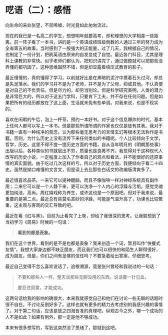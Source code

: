 # 呓语（二）：感悟


向生命的来处张望，不禁唏嘘，时光竟如此匆匆流过。

现在的我已是一名高二的学生，想想明年就要高考，却和理想的大学相差一些距离。前一阵子看了一本书，讲的是一个英语成绩班级倒数的人通过三年的努力成为全省第五的故事。当时感到了一股强大的正能量，过了几天，我根据自己的情况，也制定了一份计划，把刷英语由原来的自发变成了自觉。最近各门科目，尤其是理科上课教的非常快。似乎老师们都认为，把知识讲完了，通过做题就可以把那些没弄懂的都巩固了。这种思维固然不错，但是却显露着填压式教育的影子。

最近慢慢的，真的懂得了学习。以前就好比是在黑暗的泥泞中摸着石头过河，却总是失足落水。我们的学习并不是为了老师，并不是为了父母，抑或其他。不认真便是对自己的不负责任。但是尽力的，却另当别论。但是科学研究表明，人类的潜力是非常巨大的，所以对于这五门学科，只要肯下工夫，并不存在任何问题。但是如果把所有的经历都放在了这上面，生活就未免有些单调。对我来说，也是不现实的。

喜欢在闲暇的午后，泡上一杯茶，预约一本好书。对于这个信息爆炸的时代，基本上任何人都可以写上一本书。但是那些所谓所谓的作家也仅仅是徒有其表。我对于书籍一直有一种纯净的观念，认为那些毫无思考力的言情玄幻等根本无法称作是书籍。否则，为什么历史上没有流传下来任何类似的书籍呢。个人比较倾向于文学，哲学，历史。这里不得不提一提历史方面的书籍，自从当年明月的《明朝那些事》出版以后，各种类似的书就层出不穷，质量也是良莠不齐。我觉得对于这种现代人改写的历史小说，一定程度上加入了作者自己的观点和看法，并不能很好的还原事情的真实面貌。由于吃过几次这样的亏。所以对于历史方面，我便倾向于看二十四史。虽然是拗口难懂的文言文，但是读上去比那些白话文的改编版清爽多了。

最近很喜欢品茶。一来它可以提神醒脑，而且不像咖啡一样对神经系统具有副作用；二来它可以是一个人静下来，更可以洗净一个人内心的浮躁与污垢。感觉灵魂更加纯洁，高尚。周红娟戏称为养生，或许这也是一个原因吧。但对于我来说，最重要的是第二点。最近总有些莫名其妙的浮躁，可能是气温升高了，功课也比较繁重，这主观与客观的交汇导致的吧。

最近在看《红与黑》，目前为止看完了上卷，却给了我很深的思考。让我联想到了当初学习《周易》时候的一句话：

> **看到的都是表象。**

我们在这个世界，看到的是不是也都是表象？我来创造一个词，暂且叫作“快餐式友情”。我想大家身边都不缺乏朋友，而且我们也可以很快的和陌生人聊得很好，成为朋友。但是，你们之间有足够的信任吗？不要急着给出答案，仔细思考。

最近自己变得不怎么喜欢说话了，追根溯源，竟是张兴曾经和我说过的一句话：

> 不要和那些人一样，整天谈那些无聊没用的东西。说话要一针见血。
> 
> 要忍住寂寞，才能成功。

这两句话给我的影响的确很大，本来我就感觉自己和他们在讨论一些无聊的话题时很不自在。不讨论反倒好多了。这样也就有更多的精力去考虑别的我感兴趣的事情了。对于第二句话，应该是放之四海皆准的真理吧，纵观古今之外，哪一个成功的人不是如此？如果有例外，那一定是他不够成功。

本来有很多想写的，写到这突然没了思绪了，那就到这吧。
